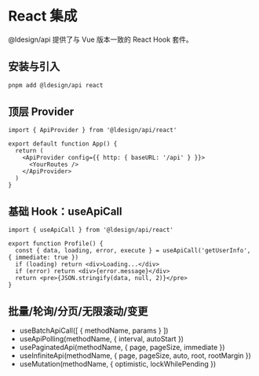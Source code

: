 # React 集成

@ldesign/api 提供了与 Vue 版本一致的 React Hook 套件。

## 安装与引入

```bash
pnpm add @ldesign/api react
```

## 顶层 Provider

```tsx
import { ApiProvider } from '@ldesign/api/react'

export default function App() {
  return (
    <ApiProvider config={{ http: { baseURL: '/api' } }}>
      <YourRoutes />
    </ApiProvider>
  )
}
```

## 基础 Hook：useApiCall

```tsx
import { useApiCall } from '@ldesign/api/react'

export function Profile() {
  const { data, loading, error, execute } = useApiCall('getUserInfo', { immediate: true })
  if (loading) return <div>Loading...</div>
  if (error) return <div>{error.message}</div>
  return <pre>{JSON.stringify(data, null, 2)}</pre>
}
```

## 批量/轮询/分页/无限滚动/变更

- useBatchApiCall([ { methodName, params } ])
- useApiPolling(methodName, { interval, autoStart })
- usePaginatedApi(methodName, { page, pageSize, immediate })
- useInfiniteApi(methodName, { page, pageSize, auto, root, rootMargin })
- useMutation(methodName, { optimistic, lockWhilePending })

